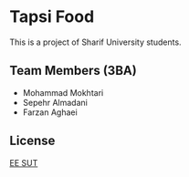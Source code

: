 # Tapsi Food

This is a project of Sharif University students.


[//]: # (## Test)

[//]: # ()
[//]: # (```java)

[//]: # (public class Main {)

[//]: # (    public static void main&#40;String[] args&#41; {)

[//]: # (        System.out.println&#40;"check"&#41;;)

[//]: # (    })

[//]: # (})

[//]: # (```)

## Team Members (3BA)

* Mohammad Mokhtari
* Sepehr Almadani
* Farzan Aghaei

## License

[EE SUT](https://www.ee.sharif.edu/)
